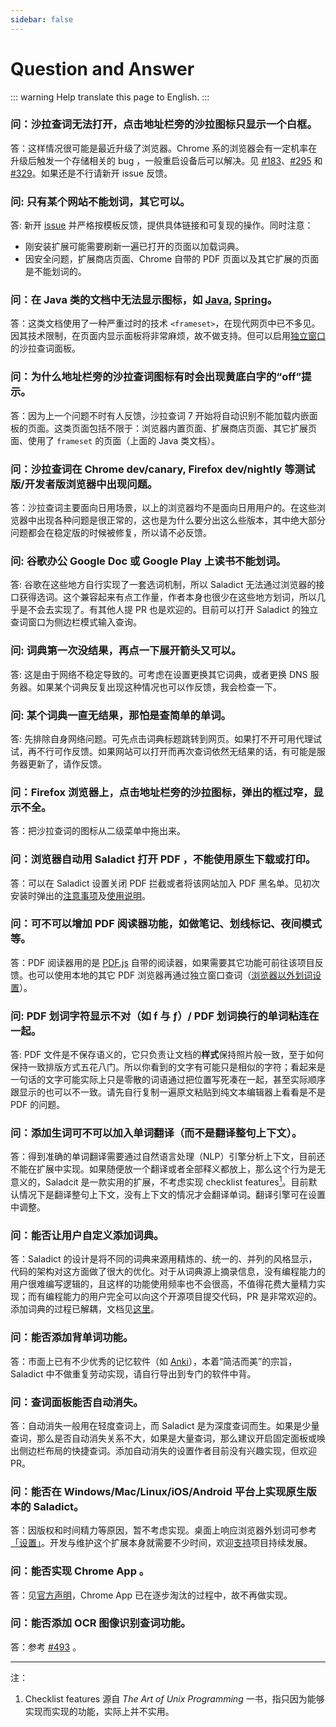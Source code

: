 ```yaml
---
sidebar: false
---
```


# Question and Answer

::: warning
Help translate this page to English.
:::

### 问：沙拉查词无法打开，点击地址栏旁的沙拉图标只显示一个白框。

答：这样情况很可能是最近升级了浏览器。Chrome 系的浏览器会有一定机率在升级后触发一个存储相关的 bug ，一般重启设备后可以解决。见 [#183](https://github.com/crimx/ext-saladict/issues/183)、[#295](https://github.com/crimx/ext-saladict/issues/295) 和 [#329](https://github.com/crimx/ext-saladict/issues/329)。如果还是不行请新开 issue 反馈。

### 问: 只有某个网站不能划词，其它可以。

答: 新开 [issue](https://github.com/crimx/ext-saladict/issues) 并严格按模板反馈，提供具体链接和可复现的操作。同时注意：
- 刚安装扩展可能需要刷新一遍已打开的页面以加载词典。
- 因安全问题，扩展商店页面、Chrome 自带的 PDF 页面以及其它扩展的页面是不能划词的。

### 问：在 Java 类的文档中无法显示图标，如 [Java](https://docs.oracle.com/javase/7/docs/api/), [Spring](https://docs.spring.io/spring/docs/5.0.6.RELEASE/javadoc-api/)。

答：这类文档使用了一种严重过时的技术 `<frameset>`，在现代网页中已不多见。因其技术限制，在页面内显示面板将非常麻烦，故不做支持。但可以启用[独立窗口](./manual#triple-ctrl)的沙拉查词面板。

### 问：为什么地址栏旁的沙拉查词图标有时会出现黄底白字的“off”提示。

答：因为上一个问题不时有人反馈，沙拉查词 7 开始将自动识别不能加载内嵌面板的页面。这类页面包括不限于：浏览器内置页面、扩展商店页面、其它扩展页面、使用了 `frameset` 的页面（上面的 Java 类文档）。

### 问：沙拉查词在 Chrome dev/canary, Firefox dev/nightly 等测试版/开发者版浏览器中出现问题。

答：沙拉查词主要面向日用场景，以上的浏览器均不是面向日用用户的。在这些浏览器中出现各种问题是很正常的，这也是为什么要分出这么些版本，其中绝大部分问题都会在稳定版的时候被修复，所以请不必反馈。

### 问: 谷歌办公 Google Doc 或 Google Play 上读书不能划词。

答: 谷歌在这些地方自行实现了一套选词机制，所以 Saladict 无法通过浏览器的接口获得选词。这个兼容起来有点工作量，作者本身也很少在这些地方划词，所以几乎是不会去实现了。有其他人提 PR 也是欢迎的。目前可以打开 Saladict 的独立查词窗口为侧边栏模式输入查询。

### 问: 词典第一次没结果，再点一下展开箭头又可以。

答: 这是由于网络不稳定导致的。可考虑在设置更换其它词典，或者更换 DNS 服务器。如果某个词典反复出现这种情况也可以作反馈，我会检查一下。

### 问: 某个词典一直无结果，那怕是查简单的单词。

答: 先排除自身网络问题。可先点击词典标题跳转到网页。如果打不开可用代理试试，再不行可作反馈。如果网站可以打开而再次查词依然无结果的话，有可能是服务器更新了，请作反馈。

### 问：Firefox 浏览器上，点击地址栏旁的沙拉图标，弹出的框过窄，显示不全。

答：把沙拉查词的图标从二级菜单中拖出来。

### 问：浏览器自动用 Saladict 打开 PDF ，不能使用原生下载或打印。

答：可以在 Saladict 设置关闭 PDF 拦截或者将该网站加入 PDF 黑名单。见初次安装时弹出的[注意事项](./notice/)及[使用说明](./manual#pdf)。

### 问：可不可以增加 PDF 阅读器功能，如做笔记、划线标记、夜间模式等。

答：PDF 阅读器用的是 [PDF.js](https://mozilla.github.io/pdf.js/) 自带的阅读器，如果需要其它功能可前往该项目反馈。也可以使用本地的其它 PDF 浏览器再通过独立窗口查词（[浏览器以外划词设置](./manual#shortcuts)）。

### 问: PDF 划词字符显示不对（如 f 与 ƒ）/ PDF 划词换行的单词粘连在一起。

答: PDF 文件是不保存语义的，它只负责让文档的**样式**保持照片般一致，至于如何保持一致排版方式五花八门。所以你看到的文字有可能只是相似的字符；看起来是一句话的文字可能实际上只是零散的词语通过把位置写死凑在一起，甚至实际顺序跟显示的也可以不一致。请先自行复制一遍原文粘贴到纯文本编辑器上看看是不是 PDF 的问题。

### 问：添加生词可不可以加入单词翻译（而不是翻译整句上下文）。

答：得到准确的单词翻译需要通过自然语言处理（NLP）引擎分析上下文，目前还不能在扩展中实现。如果随便放一个翻译或者全部释义都放上，那么这个行为是无意义的，Saladcit 是一款实用的扩展，不考虑实现 checklist features<a href="#f1"><sup>1</sup></a>。目前默认情况下是翻译整句上下文，没有上下文的情况才会翻译单词。翻译引擎可在设置中调整。

### 问：能否让用户自定义添加词典。

答：Saladict 的设计是将不同的词典来源用精炼的、统一的、并列的风格显示，代码的架构对这方面做了很大的优化。对于从词典源上摘录信息，没有编程能力的用户很难编写逻辑的，且这样的功能使用频率也不会很高，不值得花费大量精力实现；而有编程能力的用户完全可以向这个开源项目提交代码，PR 是非常欢迎的。添加词典的过程已解耦，文档见[这里](https://github.com/crimx/ext-saladict/blob/dev/CONTRIBUTING.md)。

### 问：能否添加背单词功能。

答：市面上已有不少优秀的记忆软件（如 [Anki](./anki/)），本着“简洁而美”的宗旨，Saladict 中不做重复劳动实现，请自行导出到专门的软件中背。

### 问：查词面板能否自动消失。

答：自动消失一般用在轻度查词上，而 Saladict 是为深度查词而生。如果是少量查词，那么是否自动消失关系不大，如果是大量查词，那么建议开启固定面板或唤出侧边栏布局的快捷查词。添加自动消失的设置作者目前没有兴趣实现，但欢迎 PR。

### 问：能否在 Windows/Mac/Linux/iOS/Android 平台上实现原生版本的 Saladict。

答：因版权和时间精力等原因，暂不考虑实现。桌面上响应浏览器外划词可参考[「设置」](./manual#shortcuts)。开发与维护这个扩展本身就需要不少时间，欢迎[支持](./support/)项目持续发展。

### 问：能否实现 Chrome App 。

答：见[官方声明](https://blog.chromium.org/2016/08/from-chrome-apps-to-web.html)，Chrome App 已在逐步淘汰的过程中，故不再做实现。

### 问：能否添加 OCR 图像识别查词功能。

答：参考 [#493](https://github.com/crimx/ext-saladict/issues/493) 。

----

注：

1. <a id="f1">Checklist features</a> 源自 *The Art of Unix Programming* 一书，指只因为能够实现而实现的功能，实际上并不实用。
